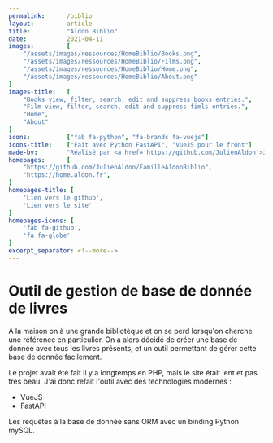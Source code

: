 ```yaml
---
permalink:      /biblio
layout:         article
title:          "Aldon Biblio"
date:           2021-04-11
images:         [
    "/assets/images/ressources/HomeBiblio/Books.png",
    "/assets/images/ressources/HomeBiblio/Films.png",
    "/assets/images/ressources/HomeBiblio/Home.png",
    "/assets/images/ressources/HomeBiblio/About.png"
]
images-title:   [
    "Books view, filter, search, edit and suppress books entries.",
    "Film view, filter, search, edit and suppress fimls entries.",
    "Home",
    "About"
]
icons:          ["fab fa-python", "fa-brands fa-vuejs"]
icons-title:    ["Fait avec Python FastAPI", "VueJS pour le front"]
made-by:        "Réalisé par <a href='https://github.com/JulienAldon'>Julien Aldon</a>"
homepages:      [
    "https://github.com/JulienAldon/FamilleAldonBiblio",
    "https://home.aldon.fr",
]
homepages-title: [
    'Lien vers le github',
    'Lien vers le site'
]
homepages-icons: [
    'fab fa-github',
    'fa fa-globe'
]
excerpt_separator: <!--more-->
---
```

# Outil de gestion de base de donnée de livres
À la maison on à une grande bibliotèque et on se perd lorsqu'on cherche une référence en particulier. 
On a alors décidé de créer une base de donnée avec tous les livres présents, et un outil permettant de gérer cette base de donnée facilement.
<!--more-->
Le projet avait été fait il y a longtemps en PHP, mais le site était lent et pas très beau.
J'ai donc refait l'outil avec des technologies modernes :
- VueJS 
- FastAPI 

Les requêtes à la base de donnée sans ORM avec un binding Python mySQL.
